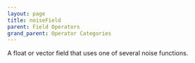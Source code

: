 ```yaml
---
layout: page
title: noiseField
parent: Field Operators
grand_parent: Operator Categories
---
```


A float or vector field that uses one of several noise functions.

